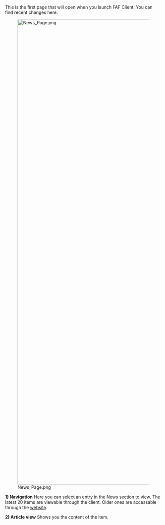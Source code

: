 This is the first page that will open when you launch FAF Client. You
can find recent changes here.

<figure>
<img src="News_Page.png" title="News_Page.png" width="1500" alt="News_Page.png" /><figcaption aria-hidden="true">News_Page.png</figcaption>
</figure>

**1) Navigation** Here you can select an entry in the News section to
view. The latest 20 items are viewable through the client. Older ones
are accessable through the [website](https://faforever.com/news).

**2) Article view** Shows you the content of the item.